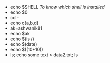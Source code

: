 * echo $SHELL
*To know which shell is installed*
* echo $0
* cd -
* echo c{a,b,d}
* ak=ashwanik81
* echo $ak
* echo $(ls /)
* echo $(date)
* echo $((10*10))
* ls; echo some text > data2.txt; ls

